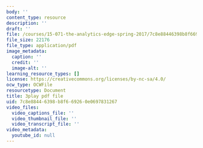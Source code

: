 ```yaml
---
body: ''
content_type: resource
description: ''
draft: ''
file: /courses/15-071-the-analytics-edge-spring-2017/7c8e88446398b8f669260e0697831267_CROEh9u0VLM.pdf
file_size: 22176
file_type: application/pdf
image_metadata:
  caption: ''
  credit: ''
  image-alt: ''
learning_resource_types: []
license: https://creativecommons.org/licenses/by-nc-sa/4.0/
ocw_type: OCWFile
resourcetype: Document
title: 3play pdf file
uid: 7c8e8844-6398-b8f6-6926-0e0697831267
video_files:
  video_captions_file: ''
  video_thumbnail_file: ''
  video_transcript_file: ''
video_metadata:
  youtube_id: null
---
```

